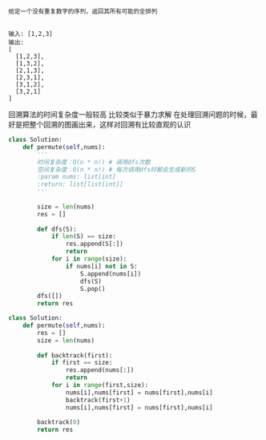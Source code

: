     给定一个没有重复数字的序列，返回其所有可能的全排列
    
    
    输入: [1,2,3]
    输出:
    [
      [1,2,3],
      [1,3,2],
      [2,1,3],
      [2,3,1],
      [3,1,2],
      [3,2,1]
    ]

回溯算法的时间复杂度一般较高 比较类似于暴力求解
在处理回溯问题的时候，最好是把整个回溯的图画出来，这样对回溯有比较直观的认识
```python 
class Solution:
    def permute(self,nums):
        '''
        时间复杂度：O(n * n!) # 调用dfs次数
        空间复杂度：O(n * n!) # 每次调用dfs时都会生成新的S
        :param nums: list[int]
        :return: list[list[int]]
        '''
        
        size = len(nums)
        res = [] 
        
        def dfs(S):
            if len(S) == size:
                res.append(S[:])
                return 
            for i in range(size):
                if nums[i] not in S:
                    S.append(nums[i])
                    dfs(S)
                    S.pop()
        dfs([])
        return res 
```


```python 
class Solution:
    def permute(self,nums):
        res = [] 
        size = len(nums)
        
        def backtrack(first):
            if first == size:
                res.append(nums[:])
                return 
            for i in range(first,size):
                nums[i],nums[first] = nums[first],nums[i]
                backtrack(first+1)
                nums[i],nums[first] = nums[first],nums[i]
                
        backtrack(0)
        return res 
```
